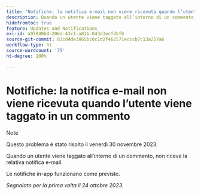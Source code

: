 ```yaml
---
title: 'Notifiche: la notifica e-mail non viene ricevuta quando l’utente viene taggato in un commento'
description: Quando un utente viene taggato all’interno di un commento, non riceve la relativa notifica e-mail.
hidefromtoc: true
feature: Updates and Notifications
exl-id: a97849b4-206d-43c1-a83b-843d3ecfdbf6
source-git-commit: 83cd4de3865bc0c1d2f462571ecccb7c13a257a6
workflow-type: ht
source-wordcount: '75'
ht-degree: 100%

---
```


# Notifiche: la notifica e-mail non viene ricevuta quando l’utente viene taggato in un commento

>[!NOTE]
>
>Questo problema è stato risolto il venerdì 30 novembre 2023.

Quando un utente viene taggato all’interno di un commento, non riceve la relativa notifica e-mail.

Le notifiche in-app funzionano come previsto.

_Segnalato per la prima volta il 24 ottobre 2023._
